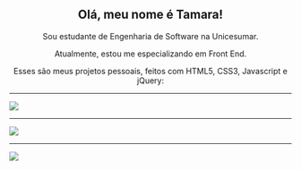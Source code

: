 <div align="center">
  <h2>Olá, meu nome é Tamara!</h2> 
  <p>Sou estudante de Engenharia de Software na Unicesumar.</p> 
  <p>Atualmente, estou me especializando em Front End.</p>
  <p>Esses são meus projetos pessoais, feitos com HTML5, CSS3, Javascript e jQuery:</p>
</div>

<hr>
<a href="https://tamarap2.github.io/Batera-Girl/" target="_blank"><img src="https://user-images.githubusercontent.com/87210574/186040723-c0060cb2-b25c-4157-90b3-a0bacb0c76ab.png"></a>

<hr>
<a href="https://tamarap2.github.io/Bateria-Online/" target="_blank"><img src="https://user-images.githubusercontent.com/87210574/180038820-d6ab6dac-79a3-49b9-b5bd-a6a183e5f06d.png"></a>
 
<hr>
<a href="https://tamarap2.github.io/Simon-Game/" target="_blank"><img src="https://user-images.githubusercontent.com/87210574/184525891-da9bc6d5-5fb1-4042-a47d-f50e3144c2c1.png"></a>
 
